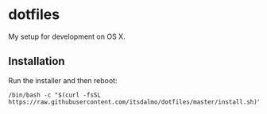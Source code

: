 # dotfiles

My setup for development on OS X.

## Installation

Run the installer and then reboot:
```
/bin/bash -c "$(curl -fsSL https://raw.githubusercontent.com/itsdalmo/dotfiles/master/install.sh)"
```
